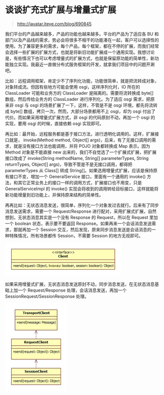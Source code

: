 # 谈谈扩充式扩展与增量式扩展

> http://javatar.iteye.com/blog/690845


我们平台的产品越来越多，产品的功能也越来越多。平台的产品为了适应各 BU 和部门以及产品线的需求，势必会将很多不相干的功能凑在一起，客户可以选择性的使用。为了兼容更多的需求，每个产品，每个框架，都在不停的扩展，而我们经常会选择一些扩展的扩展方式，也就是将新旧功能扩展成一个通用实现。我想讨论是，有些情况下也可以考虑增量式的扩展方式，也就是保留原功能的简单性，新功能独立实现。我最近一直做分布式服务框架的开发，就拿我们项目中的问题开涮吧。 

比如：远程调用框架，肯定少不了序列化功能，功能很简单，就是把流转成对象，对象转成流。但因有些地方可能会使用 osgi，这样序列化时，IO 所在的 ClassLoader 可能和业务方的 ClassLoader 是隔离的。需要将流转换成 byte[] 数组，然后传给业务方的 ClassLoader 进行序列化。为了适应 osgi 需求，把原来非 osgi 与 osgi 的场景扩展了一下，这样，不管是不是 osgi 环境，都先将流转成 byte[] 数组，拷贝一次。然而，大部分场景都用不上 osgi，却为 osgi 付出了代价。而如果采用增量式扩展方式，非 osgi 的代码原封不动，再加一个 osgi 的实现，要用 osgi 的时候，直接依赖 osgi 实现即可。 

再比如：最开始，远程服务都是基于接口方法，进行透明化调用的。这样，扩展接口就是， invoke(Method method, Object[] args)，后来，有了无接口调用的需求，就是没有接口方法也能调用，并将 POJO 对象都转换成 Map 表示。因为 Method 对象是不能直接 new 出来的，我们不自觉选了一个扩展式扩展，把扩展接口改成了 invoke(String methodName, String[] parameterTypes, String returnTypes, Object[] args)，导致不管是不是无接口调用，都得把 parameterTypes 从 Class[] 转成 String[]。如果选用增量式扩展，应该是保持原有接口不变，增加一个 GeneralService 接口，里面有一个通用的 invoke() 方法，和其它正常业务上的接口一样的调用方式，扩展接口也不用变，只是 GeneralServiceImpl 的 invoke() 实现会将收到的调用转给目标接口，这样就能将新功能增量到旧功能上，并保持原来结构的简单性。 

再再比如：无状态消息发送，很简单，序列化一个对象发过去就行。后来有了同步消息发送需求，需要一个 Request/Response 进行配对，采用扩展式扩展，自然想到，无状态消息其实是一个没有 Response 的 Request，所以在 Request 里加一个 boolean 状态，表示要不要返回 Response。如果再来一个会话消息发送需求，那就再加一个 Session 交互，然后发现，原来同步消息发送是会话消息的一种特殊情况，所有场景都传 Session，不需要 Session 的地方无视即可。

![open-expand](../sources/images/open-expand.jpg)

如果采用增量式扩展，无状态消息发送原封不动，同步消息发送，在无状态消息基础上加一个 Request/Response 处理，会话消息发送，再加一个 SessionRequest/SessionResponse 处理。 

![close-expand](../sources/images/close-expand.jpg)